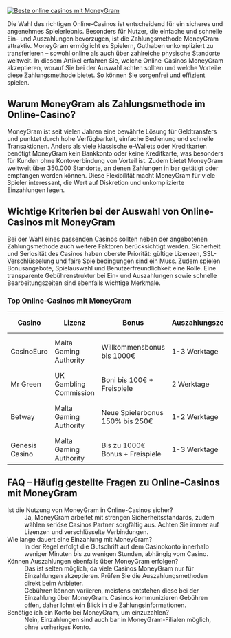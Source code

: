 [![Beste online casinos mit MoneyGram](https://123-caf.pages.dev/gitsignup.png)](https://vrmoo.ru/Bt82HjjY)

<p>Die Wahl des richtigen Online-Casinos ist entscheidend für ein sicheres und angenehmes Spielerlebnis. Besonders für Nutzer, die einfache und schnelle Ein- und Auszahlungen bevorzugen, ist die Zahlungsmethode MoneyGram attraktiv. MoneyGram ermöglicht es Spielern, Guthaben unkompliziert zu transferieren – sowohl online als auch über zahlreiche physische Standorte weltweit. In diesem Artikel erfahren Sie, welche Online-Casinos MoneyGram akzeptieren, worauf Sie bei der Auswahl achten sollten und welche Vorteile diese Zahlungsmethode bietet. So können Sie sorgenfrei und effizient spielen.</p>  <h2>Warum MoneyGram als Zahlungsmethode im Online-Casino?</h2> <p>MoneyGram ist seit vielen Jahren eine bewährte Lösung für Geldtransfers und punktet durch hohe Verfügbarkeit, einfache Bedienung und schnelle Transaktionen. Anders als viele klassische e-Wallets oder Kreditkarten benötigt MoneyGram kein Bankkonto oder keine Kreditkarte, was besonders für Kunden ohne Kontoverbindung von Vorteil ist. Zudem bietet MoneyGram weltweit über 350.000 Standorte, an denen Zahlungen in bar getätigt oder empfangen werden können. Diese Flexibilität macht MoneyGram für viele Spieler interessant, die Wert auf Diskretion und unkomplizierte Einzahlungen legen.</p>  <h2>Wichtige Kriterien bei der Auswahl von Online-Casinos mit MoneyGram</h2> <p>Bei der Wahl eines passenden Casinos sollten neben der angebotenen Zahlungsmethode auch weitere Faktoren berücksichtigt werden. Sicherheit und Seriosität des Casinos haben oberste Priorität: gültige Lizenzen, SSL-Verschlüsselung und faire Spielbedingungen sind ein Muss. Zudem spielen Bonusangebote, Spielauswahl und Benutzerfreundlichkeit eine Rolle. Eine transparente Gebührenstruktur bei Ein- und Auszahlungen sowie schnelle Bearbeitungszeiten sind ebenfalls wichtige Merkmale.</p>  <h3>Top Online-Casinos mit MoneyGram</h3> <table>   <thead>     <tr>       <th>Casino</th>       <th>Lizenz</th>       <th>Bonus</th>       <th>Auszahlungszeit</th>       <th>Besondere Merkmale</th>     </tr>   </thead>   <tbody>     <tr>       <td>CasinoEuro</td>       <td>Malta Gaming Authority</td>       <td>Willkommensbonus bis 1000€</td>       <td>1-3 Werktage</td>       <td>Großes Live-Casino, zahlreiche Karten- und Slotspiele</td>     </tr>     <tr>       <td>Mr Green</td>       <td>UK Gambling Commission</td>       <td>Boni bis 100€ + Freispiele</td>       <td>2 Werktage</td>       <td>Benutzerfreundliche App, hoher Sicherheitsstandard</td>     </tr>     <tr>       <td>Betway</td>       <td>Malta Gaming Authority</td>       <td>Neue Spielerbonus 150% bis 250€</td>       <td>1-2 Werktage</td>       <td>Schnelle Registrierung, umfangreiche Sportwetten</td>     </tr>     <tr>       <td>Genesis Casino</td>       <td>Malta Gaming Authority</td>       <td>Bis zu 1000€ Bonus + Freispiele</td>       <td>1-3 Werktage</td>       <td>Modernes Design, VIP-Programm</td>     </tr>   </tbody> </table>  <h2>FAQ – Häufig gestellte Fragen zu Online-Casinos mit MoneyGram</h2> <dl>   <dt>Ist die Nutzung von MoneyGram in Online-Casinos sicher?</dt>   <dd>Ja, MoneyGram arbeitet mit strengen Sicherheitsstandards, zudem wählen seriöse Casinos Partner sorgfältig aus. Achten Sie immer auf Lizenzen und verschlüsselte Verbindungen.</dd>      <dt>Wie lange dauert eine Einzahlung mit MoneyGram?</dt>   <dd>In der Regel erfolgt die Gutschrift auf dem Casinokonto innerhalb weniger Minuten bis zu wenigen Stunden, abhängig vom Casino.</dd>      <dt>Können Auszahlungen ebenfalls über MoneyGram erfolgen?</dt>   <dd>Das ist selten möglich, da viele Casinos MoneyGram nur für Einzahlungen akzeptieren. Prüfen Sie die Auszahlungsmethoden direkt beim Anbieter.</dd>      <dt Fallen Gebühren bei MoneyGram-Transaktionen im Casino an?</dt>   <dd>Gebühren können variieren, meistens entstehen diese bei der Einzahlung über MoneyGram. Casinos kommunizieren Gebühren offen, daher lohnt ein Blick in die Zahlungsinformationen.</dd>      <dt>Benötige ich ein Konto bei MoneyGram, um einzuzahlen?</dt>   <dd>Nein, Einzahlungen sind auch bar in MoneyGram-Filialen möglich, ohne vorheriges Konto.</dd> </dl>